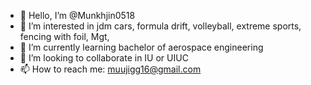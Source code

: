 - 👋 Hello, I’m @Munkhjin0518
- 👀 I’m interested in jdm cars, formula drift, volleyball, extreme sports, fencing with foil, Mgt,  
- 🌱 I’m currently learning bachelor of aerospace engineering
- 💞️ I’m looking to collaborate in IU or UIUC
- 📫 How to reach me: muujigg16@gmail.com

<!---
Munkhjin0518/Munkhjin0518 is a ✨ special ✨ repository because its `README.md` (this file) appears on your GitHub profile.
You can click the Preview link to take a look at your changes.
--->
